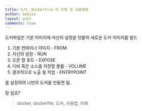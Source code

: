 ```yaml
---
title: 도커, Dockerfile 의 이해 및 사용방법
author: Goosia
layout: post
comments: true
---
```


도커파일은 기본 이미지에 자신의 설정을 덧붙여 새로운 도커 이미지를 빌드
<ol>
 	<li>기본 컨테이너 이미지 - FROM</li>
 	<li>자신의 설정 - RUN</li>
 	<li>오픈 할 포트 - EXPOSE</li>
 	<li>디비 혹은 소스를 저장할 볼륨 - VOLUME</li>
 	<li>결과적으로 노출 될 작업 - ENTRYPOINT</li>
</ol>
를 설정하여 나만의 도커를 만들면 됨.

참 쉽죠?

<blockquote>docker, dockerfile, 도커, 사용법, 이해</blockquote>
